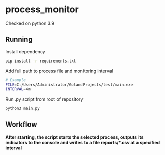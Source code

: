 # process_monitor
Checked on python 3.9

## Running
Install dependency
``` bash
pip install -r requirements.txt
```

Add full path to process file and monitoring interval
``` bash
# Example
FILE=C:/Users/Administrator/GolandProjects/test/main.exe
INTERVAL=4m
```
Run .py script from root of repository
``` bash
python3 main.py
```

## Workflow
#### After starting, the script starts the selected process, outputs its indicators to the console and writes to a file reports/*.csv at a specified interval
